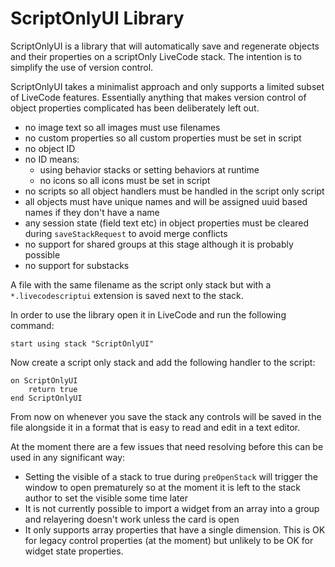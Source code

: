 # ScriptOnlyUI Library

ScriptOnlyUI is a library that will automatically save and regenerate
objects and their properties on a scriptOnly LiveCode stack. The 
intention is to simplify the use of version control.

ScriptOnlyUI takes a minimalist approach and only supports a limited
subset of LiveCode features. Essentially anything that makes version
control of object properties complicated has been deliberately left out.

*   no image text so all images must use filenames
*   no custom properties so all custom properties must be set in script
*   no object ID
*   no ID means: 
    *   using behavior stacks or setting behaviors at runtime
    *   no icons so all icons must be set in script
*   no scripts so all object handlers must be handled in the script only
    script
*   all objects must have unique names and will be assigned uuid based 
    names if they don't have a name  
*   any session state (field text etc) in object properties must be 
    cleared during `saveStackRequest` to avoid merge conflicts    
*   no support for shared groups at this stage although it is probably
    possible
*   no support for substacks

A file with the same filename as the script only stack but with a
`*.livecodescriptui` extension is saved next to the stack.

In order to use the library open it in LiveCode and run the following
command:

    start using stack "ScriptOnlyUI"
    
Now create a script only stack and add the following handler to the
script:

    on ScriptOnlyUI
        return true
    end ScriptOnlyUI

From now on whenever you save the stack any controls will be saved
in the file alongside it in a format that is easy to read and edit in
a text editor.

At the moment there are a few issues that need resolving before this can
be used in any significant way:

*   Setting the visible of a stack to true during `preOpenStack` will
    trigger the window to open prematurely so at the moment it is left
    to the stack author to set the visible some time later
*   It is not currently possible to import a widget from an array into
    a group and relayering doesn't work unless the card is open
*   It only supports array properties that have a single dimension. This
    is OK for legacy control properties (at the moment) but unlikely to
    be OK for widget state properties.
